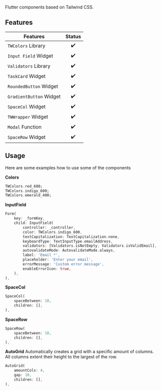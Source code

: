 <!--
This README describes the package. If you publish this package to pub.dev,
this README's contents appear on the landing page for your package.

For information about how to write a good package README, see the guide for
[writing package pages](https://dart.dev/guides/libraries/writing-package-pages).

For general information about developing packages, see the Dart guide for
[creating packages](https://dart.dev/guides/libraries/create-library-packages)
and the Flutter guide for
[developing packages and plugins](https://flutter.dev/developing-packages).
-->

Flutter components based on Tailwind CSS. 

## Features

| Features                | Status |
|-------------------------| :----: |
| `TWColors` Library      |   ✔️   |
| `Input Field` Widget    |   ✔️   |
| `Validators` Library    |   ✔️   |
| `TaskCard` Widget       |   ✔️   |
| `RoundedButton` Widget  |   ✔️   |
| `GradientButton` Widget |   ✔️   |
| `SpaceCol` Widget       |   ✔️   |
| `TWWrapper` Widget      |   ✔️   |
| `Modal` Function        |   ✔️   |
| `SpaceRow` Widget       |   ✔️   |

## Usage

Here are some examples how to use some of the components

**Colors**

```dart
TWColors.red_600;
TWColors.indigo_600;
TWColors.emerald_400;
```

**InputField**

```dart
Form(
    key: _formKey,
    child: InputField(
        controller: _controller,
        color: TWColors.indigo_600,
        textCapitalization: TextCapitalization.none,
        keyboardType: TextInputType.emailAddress,
        validators: [Validators.isNotEmpty, Validators.isValidEmail],
        autovalidateMode: AutovalidateMode.always,
        label: 'Email *',
        placeholder: 'Enter your email',
        errorMessage: 'Custom error message',
        enableErrorIcon: true,
    ),
),
```

**SpaceCol**

```dart
SpaceCol(
    spaceBetween: 10,
    children: [],
),
```

**SpaceRow**

```dart
SpaceRow(
    spaceBetween: 10,
    children: [],
),
```

**AutoGrid**
Automatically creates a grid with a specific amount of columns. All columns extent their height to the largest of the row.

```dart
AutoGrid(
    amountCols: 4,
    gap: 10,
    children: [],
),
```





